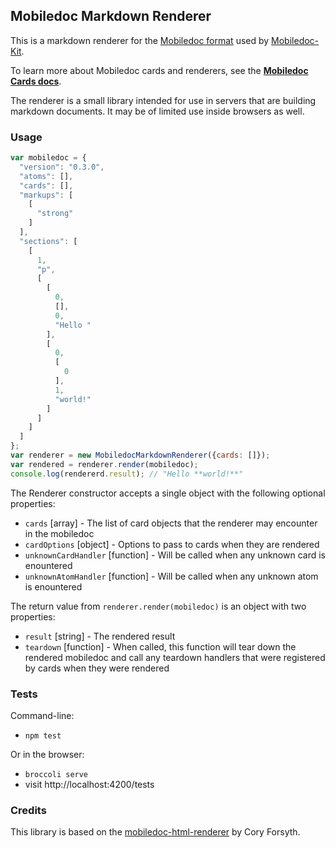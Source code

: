 ## Mobiledoc Markdown Renderer

This is a markdown renderer for the [Mobiledoc format](https://github.com/bustlelabs/mobiledoc-kit/blob/master/MOBILEDOC.md) used
by [Mobiledoc-Kit](https://github.com/bustlelabs/mobiledoc-kit).

To learn more about Mobiledoc cards and renderers, see the **[Mobiledoc Cards docs](https://github.com/bustlelabs/mobiledoc-kit/blob/master/CARDS.md)**.

The renderer is a small library intended for use in servers that are building
markdown documents. It may be of limited use inside browsers as well.

### Usage

```javascript
var mobiledoc = {
  "version": "0.3.0",
  "atoms": [],
  "cards": [],
  "markups": [
    [
      "strong"
    ]
  ],
  "sections": [
    [
      1,
      "p",
      [
        [
          0,
          [],
          0,
          "Hello "
        ],
        [
          0,
          [
            0
          ],
          1,
          "world!"
        ]
      ]
    ]
  ]
};
var renderer = new MobiledocMarkdownRenderer({cards: []});
var rendered = renderer.render(mobiledoc);
console.log(rendererd.result); // "Hello **world!**"
```
The Renderer constructor accepts a single object with the following optional properties:
  * `cards` [array] - The list of card objects that the renderer may encounter in the mobiledoc
  * `cardOptions` [object] - Options to pass to cards when they are rendered
  * `unknownCardHandler` [function] - Will be called when any unknown card is enountered
  * `unknownAtomHandler` [function] - Will be called when any unknown atom is enountered

The return value from `renderer.render(mobiledoc)` is an object with two properties:
  * `result` [string] - The rendered result
  * `teardown` [function] - When called, this function will tear down the rendered mobiledoc and call any teardown handlers that were registered by cards when they were rendered

### Tests

Command-line:

 * `npm test`

Or in the browser:

 * `broccoli serve`
 * visit http://localhost:4200/tests


### Credits

This library is based on the [mobiledoc-html-renderer](https://github.com/bustlelabs/mobiledoc-html-renderer) by Cory Forsyth.
